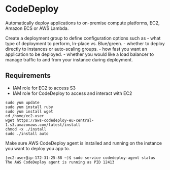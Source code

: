 # CodeDeploy

Automatically deploy applications to on-premise compute platforms, EC2, Amazon ECS or AWS Lambda.


Create a deployment group to define configuration options such as 
    - what type of deployment to perform, In-place vs. Blue/green.
    - whether to deploy directly to instances or auto-scaling groups.
    - how fast you want an application to be deployed.
    - whether you would like a load balancer to manage traffic to and from your instance during deployment.
    
## Requirements

- IAM role for EC2 to access S3
- IAM role for CodeDeploy to access and interact with EC2

```
sudo yum update
sudo yum install ruby
sudo yum install wget
cd /home/ec2-user
wget https://aws-codedeploy-eu-central-1.s3.amazonaws.com/latest/install
chmod +x ./install
sudo ./install auto
```

Make sure AWS CodeDeploy agent is installed and running on the instance you want to deploy you app to.

```
[ec2-user@ip-172-31-25-88 ~]$ sudo service codedeploy-agent status
The AWS CodeDeploy agent is running as PID 12413
```
